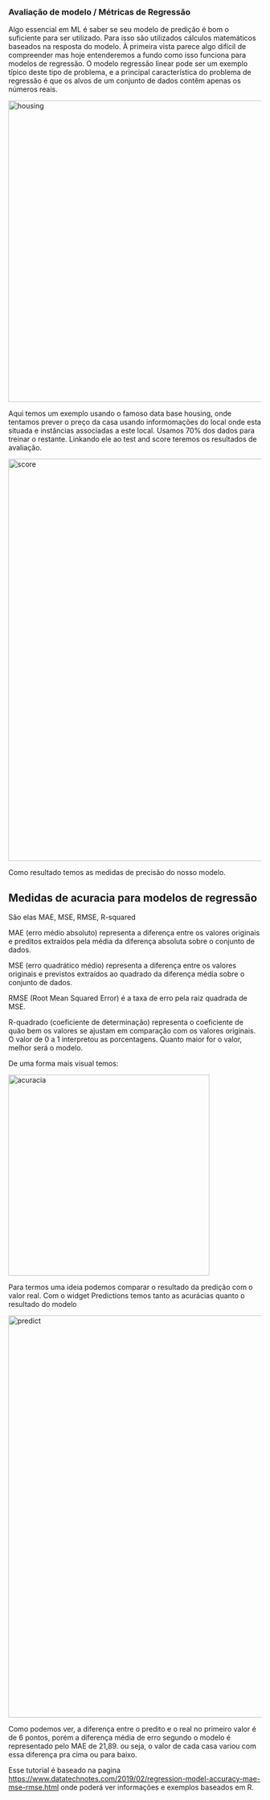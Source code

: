 ### Avaliação de modelo / Métricas de Regressão

Algo essencial em ML é saber se seu modelo de predição é bom o suficiente para ser utilizado. Para isso são utilizados cálculos matemáticos baseados na resposta do modelo.
À primeira vista parece algo difícil de compreender mas hoje entenderemos a fundo como isso funciona para modelos de regressão.
O modelo regressão linear pode ser um exemplo típico deste tipo de problema, e a principal característica do problema de regressão é que os alvos de um conjunto de dados contêm apenas os números reais.


<img src="imgs/housing.png" alt="housing" width="600">


Aqui temos um exemplo usando o famoso data base housing, onde tentamos prever o preço da casa usando informomações do local onde esta situada e instâncias associadas a este local. Usamos 70% dos dados para treinar o restante. Linkando ele ao test and score teremos os resultados de avaliação.


<img src="imgs/tstscore.png" alt="score" width="800">


Como resultado temos as medidas de precisão do nosso modelo.

## Medidas de acuracia para modelos de regressão

São elas MAE, MSE, RMSE, R-squared 

MAE (erro médio absoluto) representa a diferença entre os valores originais e preditos extraídos pela média da diferença absoluta sobre o conjunto de dados.

MSE (erro quadrático médio) representa a diferença entre os valores originais e previstos extraídos ao quadrado da diferença média sobre o conjunto de dados.

RMSE (Root Mean Squared Error) é a taxa de erro pela raiz quadrada de MSE.

R-quadrado (coeficiente de determinação) representa o coeficiente de quão bem os valores se ajustam em comparação com os valores originais. O valor de 0 a 1 interpretou as porcentagens. Quanto maior for o valor, melhor será o modelo.

De uma forma mais visual temos:


<img src="imgs/acuracia.JPG" alt="acuracia" width="400">


Para termos uma ideia podemos comparar o resultado da predição com o valor real. Com o widget Predictions temos tanto as acurácias quanto o resultado do modelo


<img src="imgs/prediction.png" alt="predict" width="800">


Como podemos ver, a diferença entre o predito e o real no primeiro valor é de 6 pontos, porém a diferença média de erro segundo o modelo é representado pelo MAE de 21,89. ou seja, o valor de cada casa variou com essa diferença pra cima ou para baixo.

Esse tutorial é baseado na pagina
https://www.datatechnotes.com/2019/02/regression-model-accuracy-mae-mse-rmse.html
onde poderá ver informações e exemplos baseados em R.
